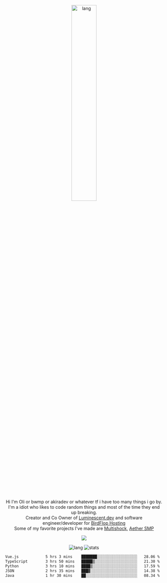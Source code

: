 <p align="center">
 <a href="https://luminescent.dev">
  <img width="40%" alt="lang" src="https://github.com/bwmp/bwmp/blob/main/l_10.png?raw=true" />
 </a>
</p>

<p align="center">
 Hi I'm Oli or bwmp or akiradev or whatever tf i have too many things i go by.<br>
 I'm a idiot who likes to code random things and most of the time they end up breaking.<br>
 Creator and Co Owner of <a href="https://luminescent.dev">Luminescent.dev</a> and software engineer/developer for <a href="https://www.birdflop.com">BirdFlop Hosting</a><br>
 Some of my favorite projects I've made are <a href="https://github.com/PiShock-Inc/MultiShock">Multishock</a>, <a href="https://www.aethersmp.com">Aether SMP</a>
</p>

<p align="center">
  <a href="https://discord.com/users/798738506859282482"><img align="center" src="https://lanyard-profile-readme.vercel.app/api/798738506859282482?bg=433e4f&borderRadius=10px&showDisplayName=true&idleMessage=Probably%20sleeping"/></a>
</p>

<p align="center">
 <img alt="lang" src="https://github-readme-stats.vercel.app/api/top-langs/?username=bwmp&layout=compact&hide_border=true&langs_count=10&theme=transparent&custom_title=Languages" />
 <img alt="stats" src="https://github-readme-stats.vercel.app/api?username=bwmp&show_icons=true&hide_border=true&count_private=true&theme=transparent&custom_title=Statistics">
</p>
<p align="center">
 <!--START_SECTION:waka-->

```txt
Vue.js            5 hrs 3 mins    ███████░░░░░░░░░░░░░░░░░░   28.06 %
TypeScript        3 hrs 50 mins   █████▒░░░░░░░░░░░░░░░░░░░   21.30 %
Python            3 hrs 10 mins   ████▒░░░░░░░░░░░░░░░░░░░░   17.59 %
JSON              2 hrs 35 mins   ███▓░░░░░░░░░░░░░░░░░░░░░   14.38 %
Java              1 hr 30 mins    ██░░░░░░░░░░░░░░░░░░░░░░░   08.34 %
```

<!--END_SECTION:waka-->
</p>
